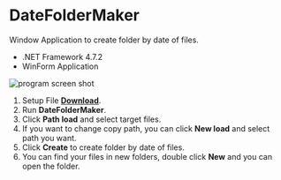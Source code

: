 # DateFolderMaker
Window Application to create folder by date of files.
- .NET Framework 4.7.2
- WinForm Application

![program screen shot](https://user-images.githubusercontent.com/39644202/163679078-2af88e5c-e587-4ee9-acd2-d66261c54daf.png)

1. Setup File **[Download](https://github.com/sudongcu/DateFolderMaker/releases/download/v1.0.3/DateFolderMakerSetup.msi)**.
2. Run **DateFolderMaker**.
3. Click **Path load** and select target files.
4. If you want to change copy path, you can click **New load** and select path you want.
5. Click **Create** to create folder by date of files.
6. You can find your files in new folders, double click **New** and you can open the folder.